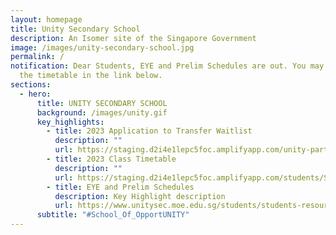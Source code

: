 ```yaml
---
layout: homepage
title: Unity Secondary School
description: An Isomer site of the Singapore Government
image: /images/unity-secondary-school.jpg
permalink: /
notification: Dear Students, EYE and Prelim Schedules are out. You may access
  the timetable in the link below.
sections:
  - hero:
      title: UNITY SECONDARY SCHOOL
      background: /images/unity.gif
      key_highlights:
        - title: 2023 Application to Transfer Waitlist
          description: ""
          url: https://staging.d2i4e1lepc5foc.amplifyapp.com/unity-partners/Parents/2023-application-to-transfer-waitlist/
        - title: 2023 Class Timetable
          description: ""
          url: https://staging.d2i4e1lepc5foc.amplifyapp.com/students/Students-Resources/2023timetable/
        - title: EYE and Prelim Schedules
          description: Key Highlight description
          url: https://www.unitysec.moe.edu.sg/students/students-resources/2023-eye-and-prelim-timetables/
      subtitle: "#School_Of_OpportUNITY"
---
```

